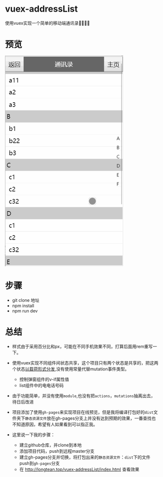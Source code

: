 # vuex-addressList
使用vuex实现一个简单的移动端通讯录:ledger::blue_book::orange_book::notebook:
# 预览

![img](https://github.com/longmimi/vuex-addressList/blob/master/src/assets/gif.gif)


# 步骤
* git clone 地址
* npm install
* npm run dev

# 总结

* 样式由于采用百分比和px，可能在不同手机效果不同，打算后面用rem重写一下。
* 使用vuex实现不同组件间状态共享，这个项目只有两个状态是共享的，把这两个状态[以载荷形式分发](https://vuex.vuejs.org/zh-cn/actions.html#%E5%88%86%E5%8F%91-action),没有使用常量代替mutation事件类型。

    * 控制弹窗组件的v-if属性值
    * list组件中的电电话号码
* 由于功能简单，并没有使用`module`,也没有把`actions`，`mutations`抽离出去，待日后改进
* 项目添加了使用`gh-pages`来实现项目在线预览，但是我将编译打包好的`dist`文件夹下`静态资源文件`放在gh-pages分支上并没有达到预期的效果，一番查找也不知道原因，希望有人如果看到可以指正我。
* 这里说一下我的步骤：

  * 建立github仓库，并clone到本地
  * 添加项目代码，push到远程master分支
  * 建立gh-pages分支并切换，将打包出来的`静态资源文件`：`dist`下的文件push到`gh-pages`分支
  * 在 http://longtean.top/vuex-addressList/index.html 查看效果
